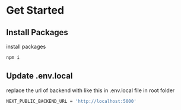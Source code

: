 # Get Started

## Install Packages

install packages
```bash
npm i
```

## Update .env.local

replace the url of backend with like this in .env.local file in root folder

```bash
NEXT_PUBLIC_BACKEND_URL = 'http://localhost:5000'
```

